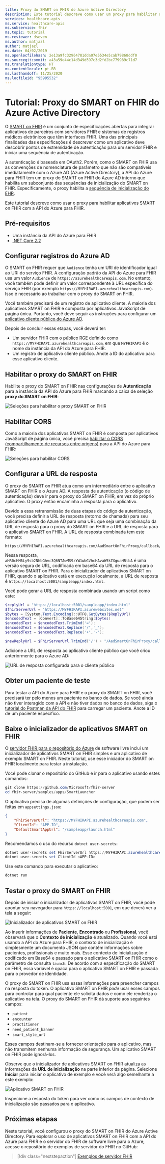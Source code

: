 ```yaml
---
title: Proxy do SMART on FHIR do Azure Active Directory
description: Este tutorial descreve como usar um proxy para habilitar aplicativos SMART on FHIR com a API do Azure para FHIR.
services: healthcare-apis
ms.service: healthcare-apis
ms.subservice: fhir
ms.topic: tutorial
ms.reviewer: dseven
ms.author: matjazl
author: matjazl
ms.date: 04/02/2019
ms.openlocfilehash: 2e13a9fc32964781dda07e5534e5cab79868ddf0
ms.sourcegitcommit: a43a59e44c14d349d597c3d2fd2bc779989c71d7
ms.translationtype: HT
ms.contentlocale: pt-BR
ms.lasthandoff: 11/25/2020
ms.locfileid: "95995532"
---
```

# <a name="tutorial-azure-active-directory-smart-on-fhir-proxy"></a>Tutorial: Proxy do SMART on FHIR do Azure Active Directory

O [SMART on FHIR](https://docs.smarthealthit.org/) é um conjunto de especificações abertas para integrar aplicativos de parceiros com servidores FHIR e sistemas de registros médicos eletrônicos que têm interfaces FHIR. Uma das principais finalidades das especificações é descrever como um aplicativo deve descobrir pontos de extremidade de autenticação para um servidor FHIR e iniciar uma sequência de autenticação. 

A autenticação é baseada em OAuth2. Porém, como o SMART on FHIR usa as convenções de nomenclatura de parâmetro que não são compatíveis imediatamente com o Azure AD (Azure Active Directory), a API do Azure para FHIR tem um proxy do SMART on FHIR do Azure AD interno que habilita um subconjunto das sequências de inicialização do SMART on FHIR. Especificamente, o proxy habilita a [sequência de inicialização do EHR](https://hl7.org/fhir/smart-app-launch/#ehr-launch-sequence).

Este tutorial descreve como usar o proxy para habilitar aplicativos SMART on FHIR com a API do Azure para FHIR.

## <a name="prerequisites"></a>Pré-requisitos

- Uma instância da API do Azure para FHIR
- [.NET Core 2.2](https://dotnet.microsoft.com/download/dotnet-core/2.2)

## <a name="configure-azure-ad-registrations"></a>Configurar registros do Azure AD

O SMART on FHIR requer que `Audience` tenha um URI de identificador igual ao URI do serviço FHIR. A configuração padrão da API do Azure para FHIR usa um valor `Audience` de `https://azurehealthcareapis.com`. No entanto, você também pode definir um valor correspondente à URL específica do serviço FHIR (por exemplo `https://MYFHIRAPI.azurehealthcareapis.com`). Isso é necessário ao trabalhar com o proxy do SMART on FHIR.

Você também precisará de um registro de aplicativo cliente. A maioria dos aplicativos SMART on FHIR é composta por aplicativos JavaScript de página única. Portanto, você deve seguir as instruções para configurar um [aplicativo cliente público do Azure AD](register-public-azure-ad-client-app.md).

Depois de concluir essas etapas, você deverá ter:

- Um servidor FHIR com o público RGE definido como `https://MYFHIRAPI.azurehealthcareapis.com`, em que `MYFHIRAPI` é o nome da instância da API do Azure para FHIR.
- Um registro de aplicativo cliente público. Anote a ID do aplicativo para esse aplicativo cliente.

## <a name="enable-the-smart-on-fhir-proxy"></a>Habilitar o proxy do SMART on FHIR

Habilite o proxy do SMART on FHIR nas configurações de **Autenticação** para a instância da API do Azure para FHIR marcando a caixa de seleção **proxy do SMART on FHIR**:

![Seleções para habilitar o proxy SMART on FHIR](media/tutorial-smart-on-fhir/enable-smart-on-fhir-proxy.png)

## <a name="enable-cors"></a>Habilitar CORS

Como a maioria dos aplicativos SMART on FHIR é composta por aplicativos JavaScript de página única, você precisa [habilitar o CORS (compartilhamento de recursos entre origens)](configure-cross-origin-resource-sharing.md) para a API do Azure para FHIR:

![Seleções para habilitar CORS](media/tutorial-smart-on-fhir/enable-cors.png)

## <a name="configure-the-reply-url"></a>Configurar a URL de resposta

O proxy do SMART on FHIR atua como um intermediário entre o aplicativo SMART on FHIR e o Azure AD. A resposta de autenticação (o código de autenticação) deve ir para o proxy do SMART on FHIR, em vez do próprio aplicativo. O proxy então encaminha a resposta para o aplicativo. 

Devido a essa retransmissão de duas etapas do código de autenticação, você precisa definir a URL de resposta (retorno de chamada) para seu aplicativo cliente do Azure AD para uma URL que seja uma combinação da URL de resposta para o proxy do SMART on FHIR e a URL de resposta para o aplicativo SMART on FHIR. A URL de resposta combinada tem este formato:

```http
https://MYFHIRAPI.azurehealthcareapis.com/AadSmartOnFhirProxy/callback/aHR0cHM6Ly9sb2NhbGhvc3Q6NTAwMS9zYW1wbGVhcHAvaW5kZXguaHRtbA
```

Nessa resposta, `aHR0cHM6Ly9sb2NhbGhvc3Q6NTAwMS9zYW1wbGVhcHAvaW5kZXguaHRtbA` é uma versão segura de URL, codificada em base64 da URL de resposta para o aplicativo SMART on FHIR. Para o inicializador de aplicativos SMART on FHIR, quando o aplicativo está em execução localmente, a URL de resposta é `https://localhost:5001/sampleapp/index.html`. 

Você pode gerar a URL de resposta combinada usando um script como este:

```PowerShell
$replyUrl = "https://localhost:5001/sampleapp/index.html"
$fhirServerUrl = "https://MYFHIRAPI.azurewebsites.net"
$bytes = [System.Text.Encoding]::UTF8.GetBytes($ReplyUrl)
$encodedText = [Convert]::ToBase64String($bytes)
$encodedText = $encodedText.TrimEnd('=');
$encodedText = $encodedText.Replace('/','_');
$encodedText = $encodedText.Replace('+','-');

$newReplyUrl = $FhirServerUrl.TrimEnd('/') + "/AadSmartOnFhirProxy/callback/" + $encodedText
```

Adicione a URL de resposta ao aplicativo cliente público que você criou anteriormente para o Azure AD:

![URL de resposta configurada para o cliente público](media/tutorial-smart-on-fhir/configure-reply-url.png)

## <a name="get-a-test-patient"></a>Obter um paciente de teste

Para testar a API do Azure para FHIR e o proxy do SMART on FHIR, você precisará ter pelo menos um paciente no banco de dados. Se você ainda não tiver interagido com a API e não tiver dados no banco de dados, siga o [tutorial do Postman da API do FHIR](access-fhir-postman-tutorial.md) para carregar um paciente. Anote a ID de um paciente específico.

## <a name="download-the-smart-on-fhir-app-launcher"></a>Baixe o inicializador de aplicativos SMART on FHIR

O [servidor FHIR para o repositório do Azure](https://github.com/Microsoft/fhir-server) de software livre inclui um inicializador de aplicativos SMART on FHIR simples e um aplicativo de exemplo SMART on FHIR. Neste tutorial, use esse iniciador do SMART on FHIR localmente para testar a instalação.

Você pode clonar o repositório do GitHub e ir para o aplicativo usando estes comandos:

```PowerShell
git clone https://github.com/Microsoft/fhir-server
cd fhir-server/samples/apps/SmartLauncher
```

O aplicativo precisa de algumas definições de configuração, que podem ser feitas em `appsettings.json`:

```json
{
    "FhirServerUrl": "https://MYFHIRAPI.azurehealthcareapis.com",
    "ClientId": "APP-ID",
    "DefaultSmartAppUrl": "/sampleapp/launch.html"
}
```

Recomendamos o uso do recurso `dotnet user-secrets`:

```PowerShell
dotnet user-secrets set FhirServerUrl https://MYFHIRAPI.azurehealthcareapis.com
dotnet user-secrets set ClientId <APP-ID>
```

Use este comando para executar o aplicativo:

```PowerShell
dotnet run
```

## <a name="test-the-smart-on-fhir-proxy"></a>Testar o proxy do SMART on FHIR

Depois de iniciar o inicializador de aplicativos SMART on FHIR, você pode apontar seu navegador para `https://localhost:5001`, em que deverá ver a tela a seguir:

![Inicializador de aplicativos SMART on FHIR](media/tutorial-smart-on-fhir/smart-on-fhir-app-launcher.png)

Ao inserir informações de **Paciente**, **Encontrado** ou **Profissional**, você observará que o **Contexto de inicialização** é atualizado. Quando você está usando a API do Azure para FHIR, o contexto de inicialização é simplesmente um documento JSON que contém informações sobre pacientes, profissionais e muito mais. Esse contexto de inicialização é codificado em Base64 e passado para o aplicativo SMART on FHIR como o parâmetro de consulta `launch`. De acordo com a especificação do SMART on FHIR, essa variável é opaca para o aplicativo SMART on FHIR e passada para o provedor de identidade. 

O proxy do SMART on FHIR usa essas informações para preencher campos na resposta do token. O aplicativo SMART on FHIR *pode* usar esses campos para controlar para qual paciente ele solicita dados e como ele renderiza o aplicativo na tela. O proxy do SMART on FHIR dá suporte aos seguintes campos:

* `patient`
* `encounter`
* `practitioner`
* `need_patient_banner`
* `smart_style_url`

Esses campos destinam-se a fornecer orientação para o aplicativo, mas não transmitem nenhuma informação de segurança. Um aplicativo SMART on FHIR pode ignorá-los.

Observe que o inicializador de aplicativos SMART on FHIR atualiza as informações da **URL de inicialização** na parte inferior da página. Selecione **Iniciar** para iniciar o aplicativo de exemplo e você verá algo semelhante a este exemplo:

![Aplicativo SMART on FHIR](media/tutorial-smart-on-fhir/smart-on-fhir-app.png)

Inspecione a resposta do token para ver como os campos de contexto de inicialização são passados para o aplicativo.

## <a name="next-steps"></a>Próximas etapas

Neste tutorial, você configurou o proxy do SMART on FHIR do Azure Active Directory. Para explorar o uso de aplicativos SMART on FHIR com a API do Azure para FHIR e o servidor do FHIR de software livre para o Azure, acesse o repositório de exemplos de servidor do FHIR no GitHub:

>[!div class="nextstepaction"]
>[Exemplos de servidor FHIR](https://github.com/Microsoft/fhir-server-samples)
